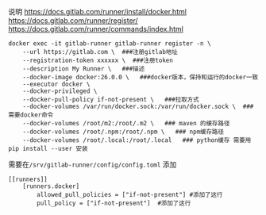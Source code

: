 说明
https://docs.gitlab.com/runner/install/docker.html
https://docs.gitlab.com/runner/register/
https://docs.gitlab.com/runner/commands/index.html

```shell
docker exec -it gitlab-runner gitlab-runner register -n \
    --url https://gitlab.com \  ###注册gitlab地址
    --registration-token xxxxxx \  ###注册token
    --description My Runner \   ###描述
    --docker-image docker:26.0.0 \   ###docker版本，保持和运行的docker一致
    --executor docker \
    --docker-privileged \
    --docker-pull-policy if-not-present \   ###拉取方式
    --docker-volumes /var/run/docker.sock:/var/run/docker.sock \  ### 需要docker命令
    --docker-volumes /root/m2:/root/.m2 \   ### maven 的缓存路径
    --docker-volumes /root/.npm:/root/.npm \   ### npm缓存路径
    --docker-volumes /root/.local:/root/.local   ### python缓存 需要用pip install --user 安装

```



需要在`/srv/gitlab-runner/config/config.toml` 添加
```
[[runners]]
    [runners.docker]
        allowed_pull_policies = ["if-not-present"] #添加了这行
        pull_policy = ["if-not-present"]  #添加了这行
```
